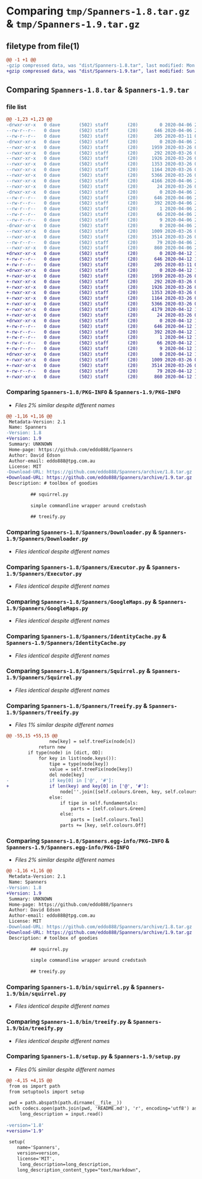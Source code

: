 # Comparing `tmp/Spanners-1.8.tar.gz` & `tmp/Spanners-1.9.tar.gz`

## filetype from file(1)

```diff
@@ -1 +1 @@
-gzip compressed data, was "dist/Spanners-1.8.tar", last modified: Mon Apr  6 23:33:08 2020, max compression
+gzip compressed data, was "dist/Spanners-1.9.tar", last modified: Sun Apr 12 10:46:51 2020, max compression
```

## Comparing `Spanners-1.8.tar` & `Spanners-1.9.tar`

### file list

```diff
@@ -1,23 +1,23 @@
-drwxr-xr-x   0 dave       (502) staff       (20)        0 2020-04-06 23:33:07.996016 Spanners-1.8/
--rw-r--r--   0 dave       (502) staff       (20)      646 2020-04-06 23:33:07.996288 Spanners-1.8/PKG-INFO
--rw-r--r--   0 dave       (502) staff       (20)      205 2020-03-11 08:16:38.000000 Spanners-1.8/README.md
-drwxr-xr-x   0 dave       (502) staff       (20)        0 2020-04-06 23:33:07.911998 Spanners-1.8/Spanners/
--rwxr-xr-x   0 dave       (502) staff       (20)     1959 2020-03-26 04:04:50.000000 Spanners-1.8/Spanners/Downloader.py
--rwxr-xr-x   0 dave       (502) staff       (20)      292 2020-03-26 03:35:54.000000 Spanners-1.8/Spanners/Errors.py
--rwxr-xr-x   0 dave       (502) staff       (20)     1926 2020-03-26 03:35:54.000000 Spanners-1.8/Spanners/Executor.py
--rwxr-xr-x   0 dave       (502) staff       (20)     1353 2020-03-26 03:35:54.000000 Spanners-1.8/Spanners/GoogleMaps.py
--rwxr-xr-x   0 dave       (502) staff       (20)     1164 2020-03-26 04:18:11.000000 Spanners-1.8/Spanners/IdentityCache.py
--rwxr-xr-x   0 dave       (502) staff       (20)     5366 2020-03-26 03:35:54.000000 Spanners-1.8/Spanners/Squirrel.py
--rwxr-xr-x   0 dave       (502) staff       (20)     4166 2020-04-06 23:32:49.000000 Spanners-1.8/Spanners/Treeify.py
--rwxr-xr-x   0 dave       (502) staff       (20)       24 2020-03-26 03:35:54.000000 Spanners-1.8/Spanners/__init__.py
-drwxr-xr-x   0 dave       (502) staff       (20)        0 2020-04-06 23:33:07.915359 Spanners-1.8/Spanners.egg-info/
--rw-r--r--   0 dave       (502) staff       (20)      646 2020-04-06 23:33:05.000000 Spanners-1.8/Spanners.egg-info/PKG-INFO
--rw-r--r--   0 dave       (502) staff       (20)      392 2020-04-06 23:33:05.000000 Spanners-1.8/Spanners.egg-info/SOURCES.txt
--rw-r--r--   0 dave       (502) staff       (20)        1 2020-04-06 23:33:05.000000 Spanners-1.8/Spanners.egg-info/dependency_links.txt
--rw-r--r--   0 dave       (502) staff       (20)       66 2020-04-06 23:33:05.000000 Spanners-1.8/Spanners.egg-info/requires.txt
--rw-r--r--   0 dave       (502) staff       (20)        9 2020-04-06 23:33:05.000000 Spanners-1.8/Spanners.egg-info/top_level.txt
-drwxr-xr-x   0 dave       (502) staff       (20)        0 2020-04-06 23:33:07.995522 Spanners-1.8/bin/
--rwxr-xr-x   0 dave       (502) staff       (20)     1009 2020-03-26 03:35:54.000000 Spanners-1.8/bin/squirrel.py
--rwxr-xr-x   0 dave       (502) staff       (20)     3514 2020-03-26 03:35:54.000000 Spanners-1.8/bin/treeify.py
--rw-r--r--   0 dave       (502) staff       (20)       79 2020-04-06 23:33:07.996991 Spanners-1.8/setup.cfg
--rwxr-xr-x   0 dave       (502) staff       (20)      860 2020-04-06 23:32:49.000000 Spanners-1.8/setup.py
+drwxr-xr-x   0 dave       (502) staff       (20)        0 2020-04-12 10:46:51.727811 Spanners-1.9/
+-rw-r--r--   0 dave       (502) staff       (20)      646 2020-04-12 10:46:51.727989 Spanners-1.9/PKG-INFO
+-rw-r--r--   0 dave       (502) staff       (20)      205 2020-03-11 08:16:38.000000 Spanners-1.9/README.md
+drwxr-xr-x   0 dave       (502) staff       (20)        0 2020-04-12 10:46:51.645312 Spanners-1.9/Spanners/
+-rwxr-xr-x   0 dave       (502) staff       (20)     1959 2020-03-26 04:04:50.000000 Spanners-1.9/Spanners/Downloader.py
+-rwxr-xr-x   0 dave       (502) staff       (20)      292 2020-03-26 03:35:54.000000 Spanners-1.9/Spanners/Errors.py
+-rwxr-xr-x   0 dave       (502) staff       (20)     1926 2020-03-26 03:35:54.000000 Spanners-1.9/Spanners/Executor.py
+-rwxr-xr-x   0 dave       (502) staff       (20)     1353 2020-03-26 03:35:54.000000 Spanners-1.9/Spanners/GoogleMaps.py
+-rwxr-xr-x   0 dave       (502) staff       (20)     1164 2020-03-26 04:18:11.000000 Spanners-1.9/Spanners/IdentityCache.py
+-rwxr-xr-x   0 dave       (502) staff       (20)     5366 2020-03-26 03:35:54.000000 Spanners-1.9/Spanners/Squirrel.py
+-rwxr-xr-x   0 dave       (502) staff       (20)     4179 2020-04-12 10:46:18.000000 Spanners-1.9/Spanners/Treeify.py
+-rwxr-xr-x   0 dave       (502) staff       (20)       24 2020-03-26 03:35:54.000000 Spanners-1.9/Spanners/__init__.py
+drwxr-xr-x   0 dave       (502) staff       (20)        0 2020-04-12 10:46:51.648026 Spanners-1.9/Spanners.egg-info/
+-rw-r--r--   0 dave       (502) staff       (20)      646 2020-04-12 10:46:49.000000 Spanners-1.9/Spanners.egg-info/PKG-INFO
+-rw-r--r--   0 dave       (502) staff       (20)      392 2020-04-12 10:46:49.000000 Spanners-1.9/Spanners.egg-info/SOURCES.txt
+-rw-r--r--   0 dave       (502) staff       (20)        1 2020-04-12 10:46:49.000000 Spanners-1.9/Spanners.egg-info/dependency_links.txt
+-rw-r--r--   0 dave       (502) staff       (20)       66 2020-04-12 10:46:49.000000 Spanners-1.9/Spanners.egg-info/requires.txt
+-rw-r--r--   0 dave       (502) staff       (20)        9 2020-04-12 10:46:49.000000 Spanners-1.9/Spanners.egg-info/top_level.txt
+drwxr-xr-x   0 dave       (502) staff       (20)        0 2020-04-12 10:46:51.727333 Spanners-1.9/bin/
+-rwxr-xr-x   0 dave       (502) staff       (20)     1009 2020-03-26 03:35:54.000000 Spanners-1.9/bin/squirrel.py
+-rwxr-xr-x   0 dave       (502) staff       (20)     3514 2020-03-26 03:35:54.000000 Spanners-1.9/bin/treeify.py
+-rw-r--r--   0 dave       (502) staff       (20)       79 2020-04-12 10:46:51.728742 Spanners-1.9/setup.cfg
+-rwxr-xr-x   0 dave       (502) staff       (20)      860 2020-04-12 10:46:34.000000 Spanners-1.9/setup.py
```

### Comparing `Spanners-1.8/PKG-INFO` & `Spanners-1.9/PKG-INFO`

 * *Files 2% similar despite different names*

```diff
@@ -1,16 +1,16 @@
 Metadata-Version: 2.1
 Name: Spanners
-Version: 1.8
+Version: 1.9
 Summary: UNKNOWN
 Home-page: https://github.com/eddo888/Spanners
 Author: David Edson
 Author-email: eddo888@tpg.com.au
 License: MIT
-Download-URL: https://github.com/eddo888/Spanners/archive/1.8.tar.gz
+Download-URL: https://github.com/eddo888/Spanners/archive/1.9.tar.gz
 Description: # toolbox of goodies
         
         ## squirrel.py
         
         simple commandline wrapper around credstash
         
         ## treeify.py
```

### Comparing `Spanners-1.8/Spanners/Downloader.py` & `Spanners-1.9/Spanners/Downloader.py`

 * *Files identical despite different names*

### Comparing `Spanners-1.8/Spanners/Executor.py` & `Spanners-1.9/Spanners/Executor.py`

 * *Files identical despite different names*

### Comparing `Spanners-1.8/Spanners/GoogleMaps.py` & `Spanners-1.9/Spanners/GoogleMaps.py`

 * *Files identical despite different names*

### Comparing `Spanners-1.8/Spanners/IdentityCache.py` & `Spanners-1.9/Spanners/IdentityCache.py`

 * *Files identical despite different names*

### Comparing `Spanners-1.8/Spanners/Squirrel.py` & `Spanners-1.9/Spanners/Squirrel.py`

 * *Files identical despite different names*

### Comparing `Spanners-1.8/Spanners/Treeify.py` & `Spanners-1.9/Spanners/Treeify.py`

 * *Files 1% similar despite different names*

```diff
@@ -55,15 +55,15 @@
 				new[key] = self.treeFix(node[n])
 			return new
 		if type(node) in [dict, OD]:
 			for key in list(node.keys()):
 				tipe = type(node[key])
 				value = self.treeFix(node[key])
 				del node[key]
-				if key[0] in ['@', '#']:
+				if len(key) and key[0] in ['@', '#']:
 					node[''.join([self.colours.Green, key, self.colours.Off])] = value
 				else:
 					if tipe in self.fundamentals:
 						parts = [self.colours.Green]
 					else:
 						parts = [self.colours.Teal]
 					parts += [key, self.colours.Off]
```

### Comparing `Spanners-1.8/Spanners.egg-info/PKG-INFO` & `Spanners-1.9/Spanners.egg-info/PKG-INFO`

 * *Files 2% similar despite different names*

```diff
@@ -1,16 +1,16 @@
 Metadata-Version: 2.1
 Name: Spanners
-Version: 1.8
+Version: 1.9
 Summary: UNKNOWN
 Home-page: https://github.com/eddo888/Spanners
 Author: David Edson
 Author-email: eddo888@tpg.com.au
 License: MIT
-Download-URL: https://github.com/eddo888/Spanners/archive/1.8.tar.gz
+Download-URL: https://github.com/eddo888/Spanners/archive/1.9.tar.gz
 Description: # toolbox of goodies
         
         ## squirrel.py
         
         simple commandline wrapper around credstash
         
         ## treeify.py
```

### Comparing `Spanners-1.8/bin/squirrel.py` & `Spanners-1.9/bin/squirrel.py`

 * *Files identical despite different names*

### Comparing `Spanners-1.8/bin/treeify.py` & `Spanners-1.9/bin/treeify.py`

 * *Files identical despite different names*

### Comparing `Spanners-1.8/setup.py` & `Spanners-1.9/setup.py`

 * *Files 0% similar despite different names*

```diff
@@ -4,15 +4,15 @@
 from os import path
 from setuptools import setup
 
 pwd = path.abspath(path.dirname(__file__))
 with codecs.open(path.join(pwd, 'README.md'), 'r', encoding='utf8') as input:
     long_description = input.read()
 
-version='1.8'
+version='1.9'
 	
 setup(
 	name='Spanners',
 	version=version,
 	license='MIT',
     long_description=long_description,
 	long_description_content_type="text/markdown",
```

